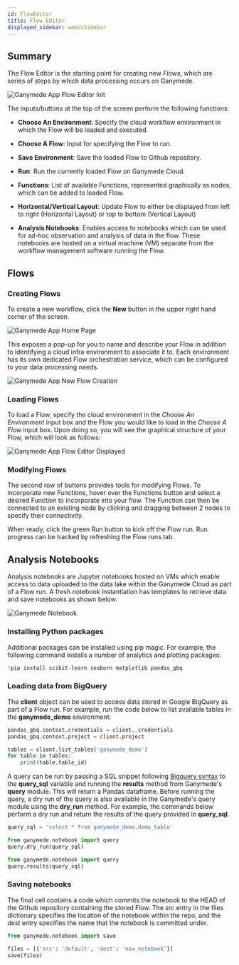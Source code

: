 ```yaml
---
id: FlowEditor
title: Flow Editor
displayed_sidebar: webUiSidebar
---
```


## Summary

The Flow Editor is the starting point for creating new _Flows_, which are series of steps by which data processing occurs on Ganymede. 

![Ganymede App Flow Editor Init](https://ganymede-bio.mo.cloudinary.net/apiServer/%20FlowEditor_20220824.png)

The inputs/buttons at the top of the screen perform the following functions:

- **Choose An Environment**: Specify the cloud workflow environment in which the Flow will be loaded and executed.
- **Choose A Flow**: Input for specifying the Flow to run.
- **Save Environment**: Save the loaded Flow to Github repository.
- **Run**: Run the currently loaded Flow on Ganymede Cloud.

- **Functions**: List of available Functions, represented graphically as nodes, which can be added to loaded Flow.
- **Horizontal/Vertical Layout**: Update Flow to either be displayed from left to right (Horizontal Layout) or top to bottom (Vertical Layout)
- **Analysis Notebooks**: Enables access to notebooks which can be used for ad-hoc observation and analysis of data in the flow.  These notebooks are hosted on a virtual machine (VM) separate from the workflow management software running the Flow.

## Flows

### Creating Flows

To create a new workflow, click the **New** button in the upper right hand corner of the screen.

![Ganymede App Home Page](https://ganymede-bio.mo.cloudinary.net/apiServer/HomeScreen_202220823.png)

This exposes a pop-up for you to name and describe your Flow in addition to identifying a cloud infra environment to associate it to.  Each environment has its own dedicated Flow orchestration service, which can be configured to your data processing needs.  

![Ganymede App New Flow Creation](https://ganymede-bio.mo.cloudinary.net/apiServer/HomeNewFlow_20220824.png)

### Loading Flows

To load a Flow, specify the cloud environment in the _Choose An Environment_ input box and the Flow you would like to load in the _Choose A Flow_ input box.  Upon doing so, you will see the graphical structure of your Flow, which will look as follows:

![Ganymede App Flow Editor Displayed](https://ganymede-bio.mo.cloudinary.net/apiServer/FlowEditorLoaded_20220824.png)

### Modifying Flows

The second row of buttons provides tools for modifying Flows.  To incorporate new Functions, hover over the Functions button and select a desired Function to incorporate into your flow.  The Function can then be connected to an existing node by clicking and dragging between 2 nodes to specify their connectivity.  

When ready, click the green Run button to kick off the Flow run.  Run progress can be tracked by refreshing the Flow runs tab.

## Analysis Notebooks

Analysis notebooks are Jupyter notebooks hosted on VMs which enable access to data uploaded to the data lake within the Ganymede Cloud as part of a Flow run.  A fresh notebook instantiation has templates to retrieve data and save notebooks as shown below:

![Ganymede Notebook](https://ganymede-bio.mo.cloudinary.net/apiServer/%20GanymedeNotebook_20220824.png)

### Installing Python packages

Additional packages can be installed using pip magic.  For example, the following command installs a number of analytics and plotting packages:

```python
!pip install scikit-learn seaborn matplotlib pandas_gbq
```

### Loading data from BigQuery

The __client__ object can be used to access data stored in Google BigQuery as part of a Flow run.  For example, run the code below to list available tables in the __ganymede_demo__ environment:

```python
pandas_gbq.context.credentials = client._credentials
pandas_gbq.context.project = client.project

tables = client.list_tables('ganymede_demo')
for table in tables:
    print(table.table_id)
```

A query can be run by passing a SQL snippet following [Bigquery syntax](https://cloud.google.com/bigquery/docs/reference/standard-sql/query-syntax) to the __query_sql__ variable and running the __results__ method from Ganymede's __query__ module. This will return a Pandas dataframe. Before running the query, a dry run of the query is also available in the Ganymede's query module using the __dry_run__ method. For example, the commands below perform a dry run and return the results of the query provided in __query_sql__.

```python
query_sql = 'select * from ganymede_demo.demo_table'
```
```python
from ganymede.notebook import query
query.dry_run(query_sql)
```
```python
from ganymede.notebook import query
query.results(query_sql)
```

### Saving notebooks

The final cell contains a code which commits the notebook to the HEAD of the Github repository containing the stored Flow.  The _src_ entry in the files dictionary specifies the location of the notebook within the repo, and the _dest_ entry specifies the name that the notebook is committed under.

```python
from ganymede.notebook import save

files = [{'src': 'default', 'dest': 'new_notebook'}]
save(files)
```